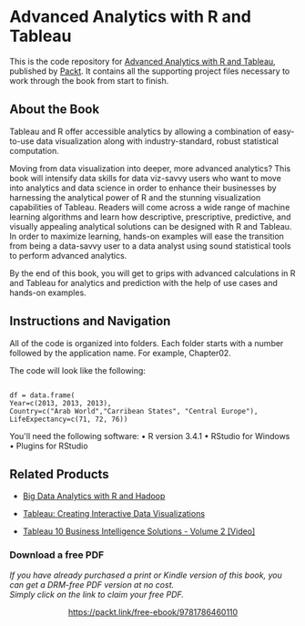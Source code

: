 


# Advanced Analytics with R and Tableau
This is the code repository for [Advanced Analytics with R and Tableau](https://www.packtpub.com/big-data-and-business-intelligence/advanced-analytics-r-and-tableau?utm_source=github&utm_medium=repository&utm_campaign=9781786460110), published by [Packt](https://www.packtpub.com/?utm_source=github). It contains all the supporting project files necessary to work through the book from start to finish.
## About the Book
Tableau and R offer accessible analytics by allowing a combination of easy-to-use data visualization along with industry-standard, robust statistical computation.

Moving from data visualization into deeper, more advanced analytics? This book will intensify data skills for data viz-savvy users who want to move into analytics and data science in order to enhance their businesses by harnessing the analytical power of R and the stunning visualization capabilities of Tableau. Readers will come across a wide range of machine learning algorithms and learn how descriptive, prescriptive, predictive, and visually appealing analytical solutions can be designed with R and Tableau. In order to maximize learning, hands-on examples will ease the transition from being a data-savvy user to a data analyst using sound statistical tools to perform advanced analytics.

By the end of this book, you will get to grips with advanced calculations in R and Tableau for analytics and prediction with the help of use cases and hands-on examples.

## Instructions and Navigation
All of the code is organized into folders. Each folder starts with a number followed by the application name. For example, Chapter02.



The code will look like the following:
```

df = data.frame(
Year=c(2013, 2013, 2013),
Country=c("Arab World","Carribean States", "Central Europe"),
LifeExpectancy=c(71, 72, 76))
```

You'll need the following software:
• R version 3.4.1
• RStudio for Windows
• Plugins for RStudio

## Related Products
* [Big Data Analytics with R and Hadoop](https://www.packtpub.com/big-data-and-business-intelligence/big-data-analytics-r-and-hadoop?utm_source=github&utm_medium=repository&utm_campaign=9781782163282)

* [Tableau: Creating Interactive Data Visualizations](https://www.packtpub.com/big-data-and-business-intelligence/tableau-creating-interactive-data-visualizations?utm_source=github&utm_medium=repository&utm_campaign=9781787124196)

* [Tableau 10 Business Intelligence Solutions - Volume 2 [Video]](https://www.packtpub.com/big-data-and-business-intelligence/tableau-10-business-intelligence-solutions-volume-2-video?utm_source=github&utm_medium=repository&utm_campaign=9781788296625)

### Download a free PDF

 <i>If you have already purchased a print or Kindle version of this book, you can get a DRM-free PDF version at no cost.<br>Simply click on the link to claim your free PDF.</i>
<p align="center"> <a href="https://packt.link/free-ebook/9781786460110">https://packt.link/free-ebook/9781786460110 </a> </p>